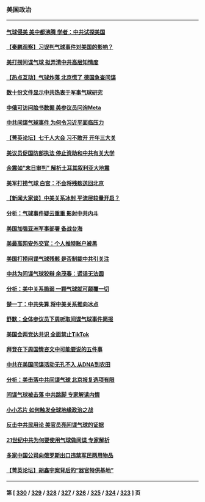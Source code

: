### 美国政治
---
#### [气球侵美 美中都沸腾 学者：中共试探美国](../../pages/ncid1078159/n13924102.md) 
#### [【秦鹏观察】习误判气球事件对美国的影响？](../../pages/ncid1078159/n13924217.md) 
#### [美打捞间谍气球 拟弄清中共高层知情度](../../pages/ncid1078159/n13924164.md) 
#### [【热点互动】气球炸落 北京慌了 德国急查间谍](../../pages/ncid1078159/n13924171.md) 
#### [数十份文件显示中共热衷于军事气球研究](../../pages/ncid1078159/n13924151.md) 
#### [中俄可访问脸书数据 美参议员问询Meta](../../pages/ncid1078159/n13924185.md) 
#### [中共间谍气球事件 为何令习近平面临压力](../../pages/ncid1078159/n13924131.md) 
#### [【菁英论坛】七千人大会 习不敢开 开年三大关](../../pages/ncid1078159/n13924144.md) 
#### [美议员促国防部执法 停止资助和中共有关大学](../../pages/ncid1078159/n13924096.md) 
#### [余震如“末日审判” 解析土耳其叙利亚大地震](../../pages/ncid1078159/n13923876.md) 
#### [美军打捞气球 白宫：不会将残骸送回北京](../../pages/ncid1078159/n13924118.md) 
#### [【新闻大家谈】中美关系冰封 平流层较量开启？](../../pages/ncid1078159/n13924005.md) 
#### [分析：气球事件疑云重重 影射中共内斗](../../pages/ncid1078159/n13924062.md) 
#### [美国加强亚洲军事部署 备战台海](../../pages/ncid1078159/n13923308.md) 
#### [美最高网安外交官：个人推特账户被黑](../../pages/ncid1078159/n13923755.md) 
#### [美国打捞间谍气球残骸 是否制裁中共引关注](../../pages/ncid1078159/n13923512.md) 
#### [中共为间谍气球狡辩 余茂春：谎话无法圆](../../pages/ncid1078159/n13923437.md) 
#### [分析：美中关系脆弱 一颗气球就可颠覆一切](../../pages/ncid1078159/n13923439.md) 
#### [楚一丁：中共失算 将中美关系推向冰点](../../pages/ncid1078159/n13923448.md) 
#### [舒默：全体参议员下周听取间谍气球事件简报](../../pages/ncid1078159/n13923395.md) 
#### [美国会两党达共识 全面禁止TikTok](../../pages/ncid1078159/n13923370.md) 
#### [拜登在下周国情咨文中可能要说的五件事](../../pages/ncid1078159/n13923305.md) 
#### [中共在美国间谍活动无孔不入 从DNA到农田](../../pages/ncid1078159/n13923302.md) 
#### [分析：美击落中共间谍气球 北京报复选项有限](../../pages/ncid1078159/n13923349.md) 
#### [间谍气球被击落 中共跳脚 专家解读内情](../../pages/ncid1078159/n13923181.md) 
#### [小小芯片 如何触发全球地缘政治之战](../../pages/ncid1078159/n13920548.md) 
#### [反击中共民用论 美官员亮间谍气球的证据](../../pages/ncid1078159/n13922833.md) 
#### [21世纪中共为何要使用气球做间谍 专家解析](../../pages/ncid1078159/n13922755.md) 
#### [多家中国公司向俄罗斯出口违禁军民两用物品](../../pages/ncid1078159/n13922713.md) 
#### [【菁英论坛】胡鑫宇案背后的“器官特供基地”](../../pages/ncid1078159/n13922698.md) 

---
#### 第 [ [330](./330.md) / [329](./329.md) / [328](./328.md) / [327](./327.md) / [326](./326.md) / [325](./325.md) / [324](./324.md) / [323](./323.md) ] 页
